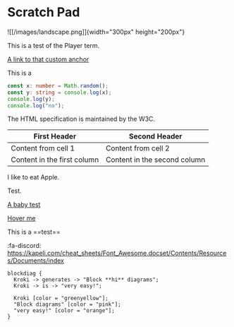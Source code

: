 # Scratch Pad

![[/images/landscape.png]]{width="300px" height="200px"}

This is a test of the Player term.

[A link to that custom anchor](#my-custom-anchor-point)

This is a

```ts {.line-numbers, highlight=[1-2, 4]}
const x: number = Math.random();
const y: string = console.log(x);
console.log(y);
console.log("no");
```

The HTML specification
is maintained by the W3C.

| First Header                | Second Header                |
| --------------------------- | ---------------------------- |
| Content from cell 1         | Content from cell 2          |
| Content in the first column | Content in the second column |

I like to eat Apple.

<a name="my-custom-anchor-point">Test.</a>

[A baby test](#overview)

[Hover me](https://example.com "I'm a tooltip!")

This is a ==test==

:fa-discord:
https://kapeli.com/cheat_sheets/Font_Awesome.docset/Contents/Resources/Documents/index

```blockdiag {kroki=true}
blockdiag {
  Kroki -> generates -> "Block **hi** diagrams";
  Kroki -> is -> "very easy!";

  Kroki [color = "greenyellow"];
  "Block diagrams" [color = "pink"];
  "very easy!" [color = "orange"];
}
```